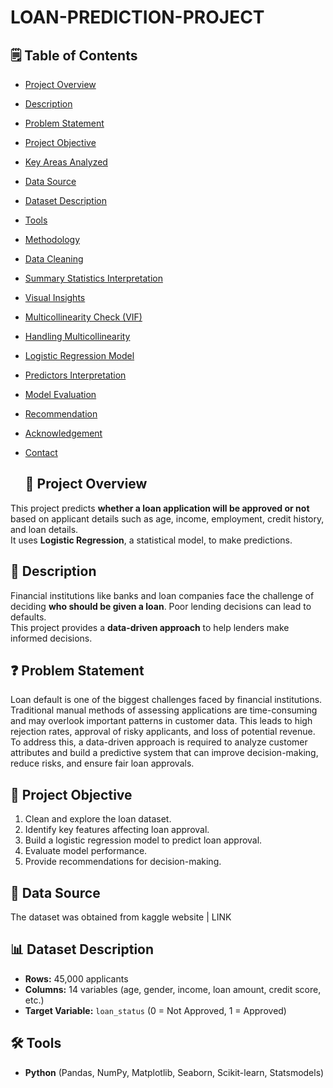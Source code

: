 # LOAN-PREDICTION-PROJECT

## 🗒️ Table of Contents
- [Project Overview](#project-overview)  
- [Description](#description)  
- [Problem Statement](#problem-statement)  
- [Project Objective](#project-objective)  
- [Key Areas Analyzed](#key-areas-analyzed)  
- [Data Source](#data-source)  
- [Dataset Description](#dataset-description)  
- [Tools](#tools)  
- [Methodology](#methodology)  
- [Data Cleaning](#data-cleaning)  
- [Summary Statistics Interpretation](#summary-statistics-interpretation)  
- [Visual Insights](#visual-insights)  
- [Multicollinearity Check (VIF)](#multicollinearity-check-vif)  
- [Handling Multicollinearity](#handling-multicollinearity)  
- [Logistic Regression Model](#logistic-regression-model)  
- [Predictors Interpretation](#predictors-interpretation)  
- [Model Evaluation](#model-evaluation)  
- [Recommendation](#recommendation)  
- [Acknowledgement](#acknowledgement)  
- [Contact](#contact)

  ## 📌 Project Overview
This project predicts **whether a loan application will be approved or not** based on applicant details such as age, income, employment, credit history, and loan details.  
It uses **Logistic Regression**, a statistical model, to make predictions.

## 📝 Description
Financial institutions like banks and loan companies face the challenge of deciding **who should be given a loan**. Poor lending decisions can lead to defaults.  
This project provides a **data-driven approach** to help lenders make informed decisions.

## ❓ Problem Statement
Loan default is one of the biggest challenges faced by financial institutions. Traditional manual methods of assessing applications are time-consuming and may overlook important patterns in customer data. This leads to high rejection rates, approval of risky applicants, and loss of potential revenue. To address this, a data-driven approach is required to analyze customer attributes and build a predictive system that can improve decision-making, reduce risks, and ensure fair loan approvals.

## 🎯 Project Objective
1. Clean and explore the loan dataset.  
2. Identify key features affecting loan approval.  
3. Build a logistic regression model to predict loan approval.  
4. Evaluate model performance.  
5. Provide recommendations for decision-making.


## 📂 Data Source
The dataset was obtained from kaggle website | LINK 


## 📊 Dataset Description
- **Rows:** 45,000 applicants  
- **Columns:** 14 variables (age, gender, income, loan amount, credit score, etc.)  
- **Target Variable:** `loan_status` (0 = Not Approved, 1 = Approved)  

## 🛠 Tools
- **Python** (Pandas, NumPy, Matplotlib, Seaborn, Scikit-learn, Statsmodels)  
